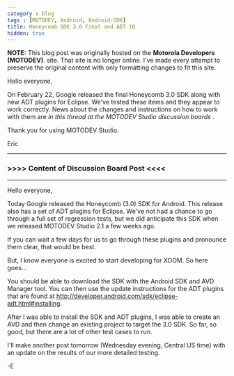 ```yaml
---
category : blog
tags : [MOTODEV, Android, Android-SDK]
title: Honeycomb SDK 3.0 Final and ADT 10
hidden: true
---
```

**NOTE:** This blog post was originally hosted on the **Motorola Developers (MOTODEV)**. site. That site is no longer online. I've made every attempt to preserve the original content with only formatting changes to fit this site.

Hello everyone,

On February 22, Google released the final Honeycomb 3.0 SDK along with
new ADT plugins for Eclipse. We've tested these items and they appear to
work correctly. News about the changes and instructions on how to work
with them are *in this thread at the MOTODEV Studio discussion boards* .

Thank you for using MOTODEV Studio.

Eric

------------------------------------------------------------------------

### &gt;&gt;&gt;&gt; Content of Discussion Board Post &lt;&lt;&lt;&lt;

------------------------------------------------------------------------

Hello everyone,

Today Google released the Honeycomb (3.0) SDK for Android. This release
also has a set of ADT plugins for Eclipse. We've not had a chance to go
through a full set of regression tests, but we did anticipate this SDK
when we released MOTODEV Studio 2.1 a few weeks ago.

If you can wait a few days for us to go through these plugins and
pronounce them clear, that would be best.

But, I know everyone is excited to start developing for XOOM. So here
goes...

You should be able to download the SDK with the Android SDK and AVD
Manager tool. You can then use the update instructions for the ADT
plugins that are found at
http://developer.android.com/sdk/eclipse-adt.html#installing.

After I was able to install the SDK and ADT plugins, I was able to
create an AVD and then change an existing project to target the 3.0 SDK.
So far, so good, but there are a lot of other test cases to run.

I'll make another post tomorrow (Wednesday evening, Central US time)
with an update on the results of our more detailed testing.

-E
